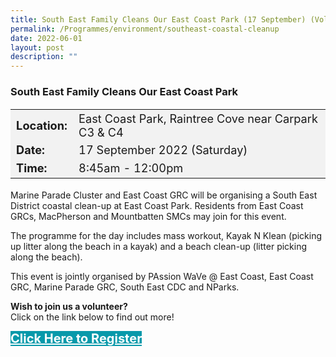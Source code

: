 ```yaml
---
title: South East Family Cleans Our East Coast Park (17 September) (Volunteering)
permalink: /Programmes/environment/southeast-coastal-cleanup
date: 2022-06-01
layout: post
description: ""
---
```

### South East Family Cleans Our East Coast Park ###

<table  style="font-size:130%; background-color:#f2f2f2">
	<tbody>
		<tr>
			 <td><b>Location:</b></td><td>East Coast Park, Raintree Cove near Carpark C3 & C4</td>
		</tr>
		<tr>
		 <td><b>Date:</b> </td><td>17 September 2022 (Saturday)</td>
		</tr>
		<tr>
			<td> <b>Time:</b> </td><td>8:45am - 12:00pm</td>
		</tr>
	</tbody>
</table>

Marine Parade Cluster and East Coast GRC will be organising a South East District coastal clean-up at East Coast Park. Residents from East Coast GRCs, MacPherson and Mountbatten SMCs may join for this event.

The programme for the day includes mass workout, Kayak N Klean (picking up litter along the beach in a kayak) and a beach clean-up (litter picking along the beach).

This event is jointly organised by PAssion WaVe @ East Coast, East Coast GRC, Marine Parade GRC, South East CDC and NParks.

<b>Wish to join us a volunteer?</b><br>
Click on the link below to find out more!
<div>
	<a href="https://www.go.gov.sg/se-cleans-ecp" style="font-size:20px; width:35%; height:60px; background-color:#0899AA; color:white" class="bp-button"><b>Click Here to Register</b></a>
</div>